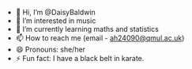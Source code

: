 - 👋 Hi, I’m @DaisyBaldwin
- 👀 I’m interested in music
- 🌱 I’m currently learning maths and statistics
- 📫 How to reach me (email - ah24090@qmul.ac.uk)
- 😄 Pronouns: she/her
- ⚡ Fun fact: I have a black belt in karate.

<!---
DaisyBaldwin/DaisyBaldwin is a ✨ special ✨ repository because its `README.md` (this file) appears on your GitHub profile.
You can click the Preview link to take a look at your changes.
--->
